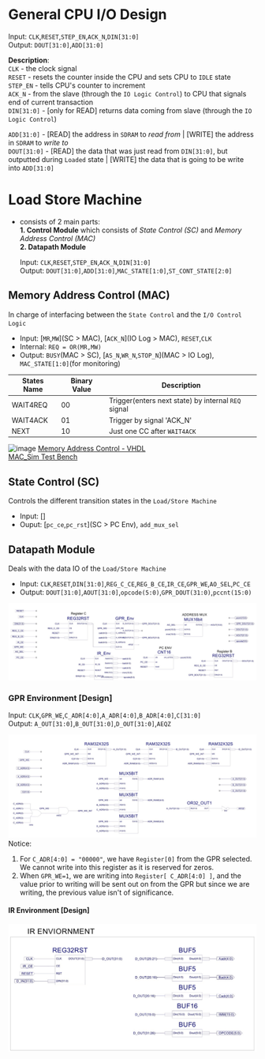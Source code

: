# General CPU I/O Design
Input:  `CLK`,`RESET`,`STEP_EN`,`ACK_N`,`DIN[31:0]`  
Output:  `DOUT[31:0]`,`ADD[31:0]`  

**Description**:   
`CLK` - the clock signal  
`RESET` - resets the counter inside the CPU and sets CPU to `IDLE` state  
`STEP_EN` - tells CPU's counter to increment  
`ACK_N` - from the slave (through the `IO Logic Control`) to CPU that signals end of current transaction   
`DIN[31:0]` - [only for READ] returns data coming from slave (through the `IO Logic Control`)    
  
`ADD[31:0]` - [READ] the address in `SDRAM` to *read from* | [WRITE] the address in `SDRAM` to *write to*    
`DOUT[31:0]` -  [READ] the data that was just read from `DIN[31:0]`, but outputted during `Loaded` state  | [WRITE] the data that is going to be write into `ADD[31:0]` 


# Load Store Machine 
  - consists of 2 main parts:  
    **1. Control Module** which consists of *State Control (SC)* and *Memory Address Control (MAC)*  
    **2. Datapath Module**
    
    Input:  `CLK`,`RESET`,`STEP_EN`,`ACK_N`,`DIN[31:0]`  
    Output:  `DOUT[31:0]`,`ADD[31:0]`,`MAC_STATE[1:0]`,`ST_CONT_STATE[2:0]`    
  
## Memory Address Control (MAC)
In charge of interfacing between the `State Control` and the `I/O Control Logic`    
  * Input:  [`MR`,`MW`](SC > MAC), [`ACK_N`](IO Log > MAC), `RESET`,`CLK`
  * Internal: `REQ = OR(MR,MW)`  
  * Output:  `BUSY`(MAC > SC), [`AS_N`,`WR_N`,`STOP_N`](MAC > IO Log), `MAC_STATE[1:0]`(for monitoring)  
  
  | States Name | Binary Value | Description |
  |---|---|---|
  |       WAIT4REQ           | 00 | Trigger(enters next state) by internal `REQ` signal |
  |       WAIT4ACK           | 01 | Trigger by signal 'ACK_N' |
  |       NEXT           | 10 | Just one CC after `WAIT4ACK` |

  
  ![image](https://github.com/mxtsai/year4/blob/master/Computer%20Structures%20Lab/CPU/macsim.jpg?raw=true)
  [Memory Address Control - VHDL](https://github.com/mxtsai/year4/blob/master/Computer%20Structures%20Lab/CPU/Memory_Access_Machine.vhd)  
  [MAC_Sim Test Bench](https://github.com/mxtsai/year4/blob/master/Computer%20Structures%20Lab/CPU/MAC_Test.vhd)

## State Control (SC)
Controls the different transition states in the `Load/Store Machine`  
   * Input: []  
   * Ouput: [`pc_ce`,`pc_rst`](SC > PC Env), `add_mux_sel`

## Datapath Module 
Deals with the data IO of the `Load/Store Machine`  
   * Input: `CLK`,`RESET`,`DIN[31:0]`,`REG_C_CE`,`REG_B_CE`,`IR_CE`,`GPR_WE`,`AO_SEL`,`PC_CE`  
   * Output: `DOUT[31:0]`,`AOUT[31:0]`,`opcode(5:0)`,`GPR_DOUT(31:0)`,`pccnt(15:0)`  
   
![Datapath Desing](https://github.com/mxtsai/Year-4/blob/master/Computer%20Structures%20Lab/CPU/datap-1.jpg?raw=true)
   
### GPR Environment [Design]
  Input: `CLK`,`GPR_WE`,`C_ADR[4:0]`,`A_ADR[4:0]`,`B_ADR[4:0]`,`C[31:0]`  
  Output: `A_OUT[31:0]`,`B_OUT[31:0]`,`D_OUT[31:0]`,`AEQZ`  
  
  ![GPR_Design](https://github.com/mxtsai/Year-4/blob/master/Computer%20Structures%20Lab/CPU/gpr1.jpg?raw=true)
  Notice:
  1. For `C_ADR[4:0] = "00000"`, we have `Register[0]` from the GPR selected. We cannot write into this register as it is reserved for zeros.  
  2. When `GPR_WE=1`, we are writing into `Register[ C_ADR[4:0] ]`, and the value prior to writing will be sent out on from the GPR but since we are writing, the previous value isn't of significance.  

#### IR Environment [Design]
![IR Env](https://github.com/mxtsai/Year-4/blob/master/Computer%20Structures%20Lab/CPU/irenv-1.jpg?raw=true)
